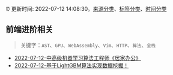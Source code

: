 :alarm_clock: 更新时间: 2022-07-12 14:08:30。[来源分类](../README.md)、[标签分类](../TAGS.md)、[时间分类](../TIMELINE.md)

## 前端进阶相关


> 关键字：`AST`、`GPU`、`WebAssembly`、`Vim`、`HTTP`、`算法`、`全栈`



- [2022-07-12-中高级机器学习算法工程师《居家办公》](https://www.v2ex.com/t/865746) 
- [2022-07-12-基于LightGBM算法实现数据挖掘！](https://toutiao.io/k/e97oskp) 